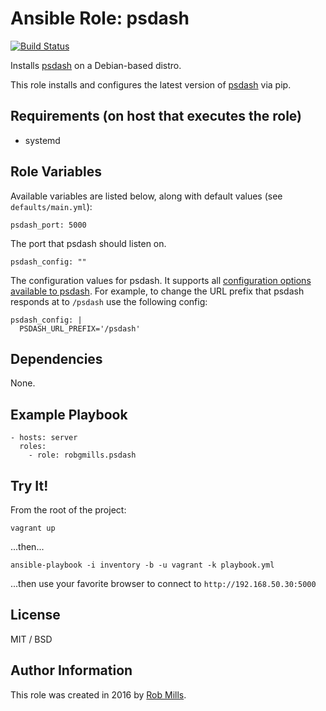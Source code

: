 # Ansible Role: psdash

[![Build Status](https://travis-ci.org/robgmills/ansible-psdash.svg?branch=master)](https://travis-ci.org/robgmills/ansible-psdash)

Installs [psdash](https://github.com/Jahaja/psdash) on a Debian-based distro.

This role installs and configures the latest version of [psdash](https://github.com/Jahaja/psdash) via pip.

## Requirements (on host that executes the role)

* systemd

## Role Variables

Available variables are listed below, along with default values (see `defaults/main.yml`):

    psdash_port: 5000

The port that psdash should listen on.

    psdash_config: ""

The configuration values for psdash.  It supports all [configuration options available to psdash](https://github.com/Jahaja/psdash#configuration).  For example, to change the URL prefix that psdash responds at to `/psdash` use the following config:

    psdash_config: |
      PSDASH_URL_PREFIX='/psdash'

## Dependencies

None.

## Example Playbook

    - hosts: server
      roles:
        - role: robgmills.psdash

## Try It!

From the root of the project:

    vagrant up

...then...

    ansible-playbook -i inventory -b -u vagrant -k playbook.yml

...then use your favorite browser to connect to `http://192.168.50.30:5000`

## License

MIT / BSD

## Author Information

This role was created in 2016 by [Rob Mills](https://robgmills.com/).

[vault]: http://docs.ansible.com/ansible/playbooks_vault.html
